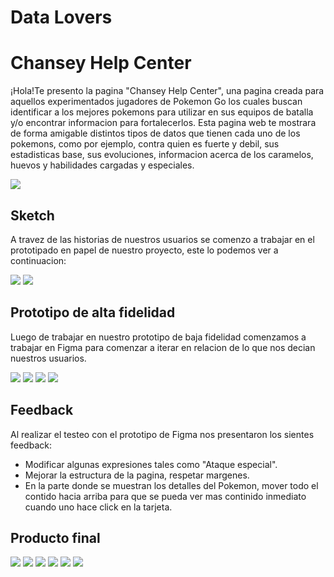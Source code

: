 # Data Lovers

<!DOCTYPE html>
<html>
  <head>
    <meta charset="utf-8">
    <meta name="viewport" content="width=device-width">
    <title>repl.it</title>
    <link href="style.css" rel="stylesheet" type="text/css" />
  </head>
  <body>
    <h1>Chansey Help Center</h1>
    <p>¡Hola!Te presento la pagina "Chansey Help Center", una pagina creada para aquellos experimentados jugadores de Pokemon Go los cuales buscan identificar a los mejores pokemons para utilizar en sus equipos de batalla y/o encontrar informacion  para fortalecerlos. Esta pagina web te mostrara de forma amigable distintos tipos de datos que tienen cada uno de los pokemons, como por ejemplo, contra quien es fuerte y debil, sus estadisticas base, sus evoluciones, informacion acerca de los caramelos, huevos y habilidades cargadas y especiales.</p>
    <img src="pokemon/IconWithoutLetter.png>
    <h2>Historias de usuario</h2>
    <p>A continuacion se presentan las historias de usuarios creadas a partir de la identificacion de necesidades y/o problemas de nuestro jugador de Pokemon Go.</p>
    <img src="pokemon/ReadMeIMG/HistoriasUsuario.PNG">
    <h2>Sketch</h2>
    <p>A travez de las historias de nuestros usuarios se comenzo a trabajar en el prototipado en papel de nuestro proyecto, este lo podemos ver a continuacion: </p>
    <img src="pokemon/ReadMeIMG/prototipo1.jpeg">
    <img src="pokemon/ReadMeIMG/prototipo2.jpeg">
    <h2>Prototipo de alta fidelidad</h2>
    <p>Luego de trabajar en nuestro prototipo de baja fidelidad comenzamos a trabajar en Figma para comenzar a iterar en relacion de lo que nos decian nuestros usuarios.</p>
    <img src="pokemon/ReadMeIMG/figma1.PNG">
    <img src="pokemon/ReadMeIMG/figma2.PNG">
    <img src="pokemon/ReadMeIMG/figma3.PNG">
    <img src="pokemon/ReadMeIMG/figma4.PNG">
    <h2>Feedback</h2>
    <p>Al realizar el testeo con el prototipo de Figma nos presentaron los sientes feedback:
      <ul>
        <li>Modificar algunas expresiones tales como "Ataque especial".</li>
        <li>Mejorar la estructura de la pagina, respetar margenes.</li>
        <li>En la parte donde se muestran los detalles del Pokemon, mover todo el contido hacia arriba para que se pueda ver mas continido inmediato cuando uno hace click en la tarjeta.</li>
      </ul>
    <h2>Producto final</h2>
    <img src="pokemon/ReadMeIMG/figma1.PNG">
    <img src="pokemon/ReadMeIMG/figma2.PNG">
    <img src="pokemon/ReadMeIMG/figma3.PNG">
    <img src="pokemon/ReadMeIMG/figma4.PNG">
    <img src="pokemon/ReadMeIMG/figma5.PNG">
    <img src="pokemon/ReadMeIMG/figma6.PNG">
    </p>
  </body>
</html>